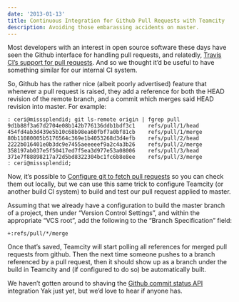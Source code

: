 ```yaml
---
date: '2013-01-13'
title: Continuous Integration for Github Pull Requests with Teamcity
description: Avoiding those embarassing accidents on master.
---
```

Most developers with an interest in open source software these days have
seen the Github interface for handling pull requests, and relatedly,
[Travis CI’s support for pull
requests](http://about.travis-ci.org/blog/announcing-pull-request-support/).
And so we thought it’d be useful to have something similar for our
internal CI system.

So, Github has the rather nice (albeit poorly advertised) feature that
whenever a pull request is raised, they add a reference for both the
HEAD revision of the remote branch, and a commit which merges said HEAD
revision into master. For example:

```shell
: ceri@misssplendid; git ls-remote origin | fgrep pull
9d1b88f3a67d2704e08b142b776136ddb1bdf3c1    refs/pull/1/head
454fd4ab3d439e5b10c68b98ea60fbf7a0bf81cb    refs/pull/1/merge
80b11080005b5176564c369e1b4053268d3d4efb    refs/pull/2/head
2222b016401e0b3dc9e7455aeeeeef9a2c4a3b26    refs/pull/2/merge
358197ab037e5f50417ed7f5ea3d977e53a08006    refs/pull/3/head
371e7f88898217a72d5bd8322304bc1fc6b8e8ee    refs/pull/3/merge
: ceri@misssplendid;
```

Now, it’s possible to [Configure git to fetch pull
requests](https://gist.github.com/3342247) so you can check them out
locally, but we can use this same trick to configure Teamcity (or
another build CI system) to build and test our pull request applied to
master.

Assuming that we already have a configuration to build the master branch
of a project, then under “Version Control Settings”, and within the
appropriate “VCS root”, add the following to the “Branch Specification”
field:

```
+:refs/pull/*/merge
```

Once that’s saved, Teamcity will start polling all references for merged
pull requests from github. Then the next time someone pushes to a branch
referenced by a pull request, then it should show up as a branch under
the build in Teamcity and (if configured to do so) be automatically
built.

We haven’t gotten around to shaving the [Github commit status
API](https://github.com/blog/1227-commit-status-api) integration Yak
just yet, but we’d love to hear if anyone has.
